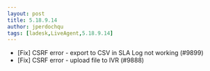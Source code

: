 ```yaml
---
layout: post
title: 5.18.9.14
author: jperdochqu
tags: [ladesk,LiveAgent,5.18.9.14]
---
```


- [Fix] CSRF error - export to CSV in SLA Log not working (#9899)
- [Fix] CSRF error - upload file to IVR (#9888)
